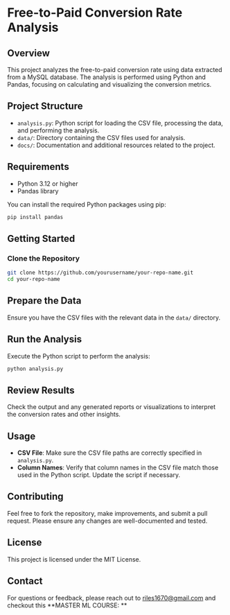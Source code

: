 # Free-to-Paid Conversion Rate Analysis

## Overview

This project analyzes the free-to-paid conversion rate using data extracted from a MySQL database. The analysis is performed using Python and Pandas, focusing on calculating and visualizing the conversion metrics.

## Project Structure

- `analysis.py`: Python script for loading the CSV file, processing the data, and performing the analysis.
- `data/`: Directory containing the CSV files used for analysis.
- `docs/`: Documentation and additional resources related to the project.

## Requirements

- Python 3.12 or higher
- Pandas library

You can install the required Python packages using pip:

```bash
pip install pandas
```


## Getting Started

### Clone the Repository

```bash
git clone https://github.com/yourusername/your-repo-name.git
cd your-repo-name
```

## Prepare the Data

Ensure you have the CSV files with the relevant data in the `data/` directory.

## Run the Analysis

Execute the Python script to perform the analysis:

```bash
python analysis.py
```

## Review Results

Check the output and any generated reports or visualizations to interpret the conversion rates and other insights.

## Usage

- **CSV File**: Make sure the CSV file paths are correctly specified in `analysis.py`.
- **Column Names**: Verify that column names in the CSV file match those used in the Python script. Update the script if necessary.

## Contributing

Feel free to fork the repository, make improvements, and submit a pull request. Please ensure any changes are well-documented and tested.

## License

This project is licensed under the MIT License.

## Contact

For questions or feedback, please reach out to [riles1670@gmail.com](mailto:your-email@example.com) and checkout this **MASTER ML COURSE: **


